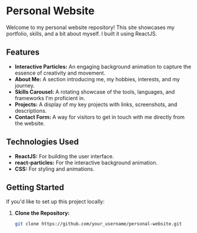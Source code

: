 # Personal Website

Welcome to my personal website repository! This site showcases my portfolio, skills, and a bit about myself. I built it using ReactJS.

## Features
* **Interactive Particles:** An engaging background animation to capture the essence of creativity and movement.
* **About Me:** A section introducing me, my hobbies, interests, and my journey.
* **Skills Carousel:** A rotating showcase of the tools, languages, and frameworks I'm proficient in.
* **Projects:** A display of my key projects with links, screenshots, and descriptions.
* **Contact Form:** A way for visitors to get in touch with me directly from the website.

## Technologies Used
* **ReactJS:** For building the user interface.
* **react-particles:** For the interactive background animation.
* **CSS:** For styling and animations.

## Getting Started
If you'd like to set up this project locally:

1. **Clone the Repository:**
   ```bash
   git clone https://github.com/your_username/personal-website.git
